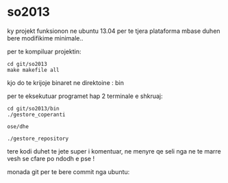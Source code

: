 so2013
======

ky projekt funksionon ne ubuntu 13.04 per te tjera plataforma mbase duhen bere modifikime minimale..

per te kompiluar projektin:

	cd git/so2013
	make makefile all

kjo do te krijoje binaret ne direktoine : bin

per te eksekutuar programet hap 2 terminale e shkruaj:

	cd git/so2013/bin
	./gestore_coperanti

	ose/dhe
	
	./gestore_repository

tere kodi duhet te jete super i komentuar, ne menyre qe seli nga ne te marre vesh se cfare po ndodh e pse !


monada git per te bere commit nga ubuntu:




